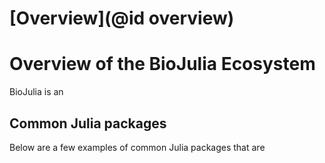 # [Overview](@id overview)

# Overview of the BioJulia Ecosystem

BioJulia is an 

## 

## Common Julia packages

Below are a few examples of common Julia packages that are 